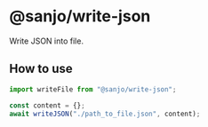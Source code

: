 # @sanjo/write-json

Write JSON into file.

## How to use

```js
import writeFile from "@sanjo/write-json";

const content = {};
await writeJSON("./path_to_file.json", content);
```
